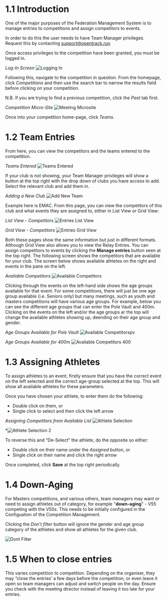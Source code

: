 <!-- TITLE: Training Manual - Team Manager: Team Entries -->

# 1.1 Introduction
One of the major purposes of the Federation Management System is to manage entries to competitions and assign competitors to events.

In order to do this the user needs to have Team Manager privileges. Request this by contacting support@opentrack.run

Once access privileges to the competition have been granted, you must be logged in.

*Log-In Screen*
![Logging In](/uploads/competition-entries-images/logging-in.png "Logging In")

Following this, navigate to the competition in question. From the homepage, click *Competitions* and then use the search bar to narrow the results field before clicking on your competition. 

N.B. If you are trying to find a previous competition, click the *Past* tab first.

*Competition Micro-Site*
![Meeting Microsite](/uploads/competition-entries-images/meeting-microsite.png "Meeting Microsite")

Once into your competition home-page, click *Teams*.

# 1.2 Team Entries

From here, you can view the competitors and the teams entered to the competition.

*Teams Entered*
![Teams Entered](/uploads/competition-entries-images/teams-entered.png "Teams Entered")

If your club is not showing, your Team Manager privileges will show a button at the top right with the drop down of clubs you have access to add. Select the relevant club and add them in. 

*Adding a New Club*
![Add New Team](/uploads/competition-entries-images/add-new-team.png "Add New Team")

Example here is EMAC. From this page, you can view the competitors of this club and what events they are assigned to, either in List View or Grid View:

*List View - Competitors*
![Entries List View](/uploads/competition-entries-images/entries-list-view.png "Entries List View")

*Grid View - Competitors*
![Entries Grid View](/uploads/competition-entries-images/entries-grid-view.png "Entries Grid View")

Both these pages show the same information but just in different formats. Although Grid View also allows you to view the Relay Entries. You can assign competitors to events by clicking the **Manage entries** button seen at the top right. The following screen shows the competitors that are available for your club. The screen below shows available athletes on the right and events in the pane on the left. 

*Available Competitors*
![Available Competitors](/uploads/competition-entries-images/available-competitors.png "Available Competitors")

Clicking through the events on the left-hand side shows the age groups available for that event. For some competitions, there will just be one age group available (i.e. Seniors only) but many meetings, such as youth and masters competitions will have various age groups. For example, below you can see the different age groups that can enter the Pole Vault and 400m. Clicking on the events on the left and/or the age groups ar the top will change the available athletes showing up, deending on their age group and gender.  

*Age Groups Available for Pole Vault*
![Available Competitorspv](/uploads/competition-entries-images/available-competitorspv.png "Available Competitorspv")

*Age Groups Available for 400m*
![Available Competitors 400](/uploads/competition-entries-images/available-competitors-400.png "Available Competitors 400")

# 1.3 Assigning Athletes
To assign athletes to an event, firstly ensure that you have the correct event on the left selected and the correct age-group selected at the top. This will show all available athletes for these parameters. 

Once you have chosen your athlete, to enter them do the following:
* Double click on them, or
* Single click to select and then click the left arrow

*Assigning Competitors from Available List*
![Athlete Selection](/uploads/competition-entries-images/athlete-selection.png "Athlete Selection")

*![Athlete Selection 2](/uploads/competition-entries-images/athlete-selection-2.png "Athlete Selection 2")

To reverse this and “De-Select” the athlete, do the opposite so either:
* Double click on their name under the *Assigned* button, or
* Single click on their name and click the right arrow

Once completed, click **Save** at the top right periodically. 
# 1.4 Down-Aging
For Masters competitions, and various others, team managers may want or need to assign athletes out of category, for example "**down-aging**" - V55 competing with the V50s. This needs to be initially configured in the Configuation of the Competition Management. 

Clicking the *Don’t filter* button will ignore the gender and age group category of the athletes and show all athletes for the given club.

![Dont Filter](/uploads/competition-entries-images/dont-filter.png "Dont Filter")

# 1.5 When to close entries
This varies competition to competition. Depending on the organiser, they may “close the entries’ a few days before the competition, or even leave it open so team managers can adjust and switch people on the day. Ensure you check with the meeting director instead of leaving it too late for your entries. 
